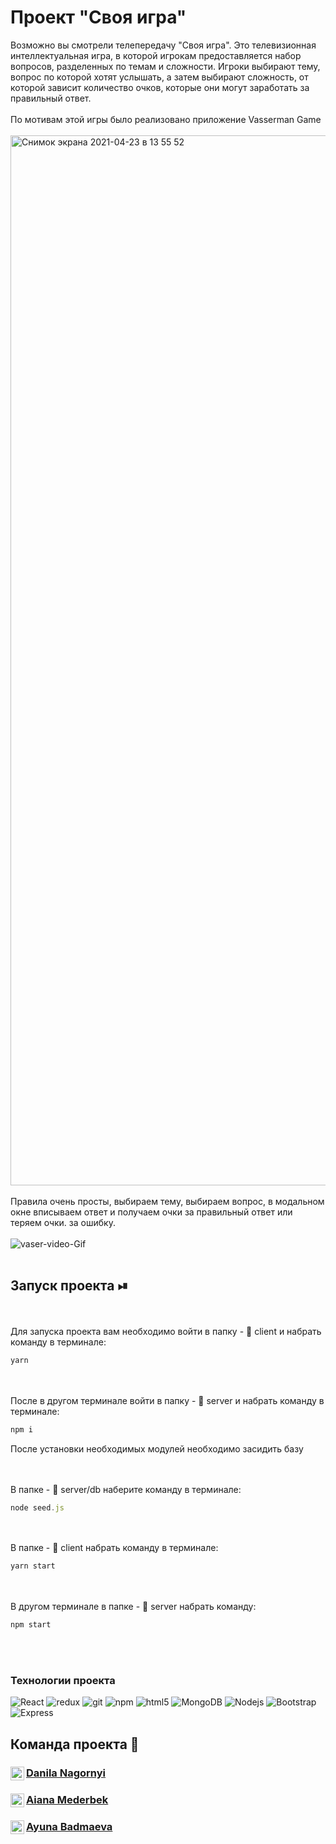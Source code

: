 # Проект "Своя игра"

Возможно вы смотрели телепередачу "Своя игра". Это телевизионная интеллектуальная игра, в которой игрокам предоставляется набор вопросов, разделенных по темам и сложности. Игроки выбирают тему, вопрос по которой хотят услышать, а затем выбирают сложность, от которой зависит количество очков, которые они могут заработать за правильный ответ.
<br/>
<br/>
По мотивам этой игры было реализовано приложение Vasserman Game
<br/>
<br/>
<img width="1680" alt="Снимок экрана 2021-04-23 в 13 55 52" src="https://user-images.githubusercontent.com/64028251/115861641-b0225d80-a43b-11eb-890f-08be898ef62b.png">
<br/>
<br/>
Правила очень просты, выбираем тему, выбираем вопрос, в модальном окне вписываем ответ и получаем очки за правильный ответ или теряем очки. за ошибку.
<br/>
<br/>
![vaser-video-Gif](https://user-images.githubusercontent.com/64028251/115864138-24aacb80-a43f-11eb-80f8-316da3876f21.gif)
<br/>
<br/>
## Запуск проекта ⏯

<br/>
<br/>
Для запуска проекта вам необходимо войти в папку - 📂 client и набрать команду в терминале:

```javascript
yarn
```

<br/>
<br/>
После в другом терминале войти в папку - 📂 server и набрать команду в терминале:

```javascript
npm i
```
После установки необходимых модулей необходимо засидить базу

<br/>
<br/>
В папке - 📂 server/db наберите команду в терминале:

```javascript
node seed.js
```

<br/>
<br/>
В папке - 📂 client набрать команду в терминале:

```javascript
yarn start
```

<br/>
<br/>
В другом терминале в папке - 📂 server набрать команду:

```javascript
npm start
```
<br/>
<br/>

<h3>Технологии проекта</h3>
<p>
  <img alt="React" src="https://img.shields.io/badge/-React-45b8d8?style=flat-square&logo=react&logoColor=white" />
  <img alt="redux" src="https://img.shields.io/badge/-Redux-764ABC?style=flat-square&logo=redux&logoColor=white" />
  <img alt="git" src="https://img.shields.io/badge/-Git-F05032?style=flat-square&logo=git&logoColor=white" />
  <img alt="npm" src="https://img.shields.io/badge/-NPM-CB3837?style=flat-square&logo=npm&logoColor=white" />
  <img alt="html5" src="https://img.shields.io/badge/-HTML5-E34F26?style=flat-square&logo=html5&logoColor=white" />
  <img alt="MongoDB" src="https://img.shields.io/badge/-MongoDB-13aa52?style=flat-square&logo=mongodb&logoColor=white" />
  <img alt="Nodejs" src="https://img.shields.io/badge/-Nodejs-43853d?style=flat-square&logo=Node.js&logoColor=white" />
  <img alt="Bootstrap" src="https://img.shields.io/badge/-Bootstrap-430098?style=flat-square&logo=bootstrap&logoColor=white" />
  <img alt="Express" src="https://img.shields.io/badge/-ExpressJs-F7B93E?style=flat-square&logo=express&logoColor=white" />
  
</p>

## Команда проекта 🥷

<a href="https://github.com/DanilaNagornyi">
  <div>
   <img align="left" alt="Danila Nagornyi" width="22px" src="https://raw.githubusercontent.com/peterthehan/peterthehan/master/assets/github.svg" />
   <h3><a href="https://github.com/DanilaNagornyi">Danila Nagornyi</a></h3>
  </div>
</a>

<a href="https://github.com/mediaiana">
  <div>
   <img align="left" alt="mediaiana" width="22px" src="https://raw.githubusercontent.com/peterthehan/peterthehan/master/assets/github.svg" />
   <h3><a href="https://github.com/mediaiana">Aiana Mederbek</a></h3>
  </div>
</a>

<a href="https://github.com/Ayunkin">
  <div>
   <img align="left" alt="Ayuna Badmaeva" width="22px" src="https://raw.githubusercontent.com/peterthehan/peterthehan/master/assets/github.svg" />
   <h3><a href="https://github.com/Ayunkin">Ayuna Badmaeva</a></h3>
  </div>
</a>
